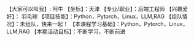 【大家可以叫我】: 阿牛
【坐标】：天津
【专业/职业】：后端工程师
【兴趣爱好】： 羽毛球
【项目技能】：Python，Pytorch，Linux，LLM,RAG
【组队情况】：未组队，快来一起！
【本课程学习基础】：Python，Pytorch，Linux，LLM,RAG
【本期活动目标】：不断学习，不断前进
